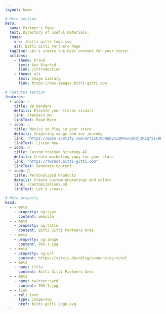 ```yaml
---
layout: home

# Hero section
hero:
  name: Partner's Page
  text: Directory of useful materials.
  image:
    src: /bitti-gitti-logo.svg
    alt: Bitti Gitti Partners Page
  tagline: Let's create the best content for your store! 
  actions:
    - theme: brand
      text: Get Started
      link: /introduction
    - theme: alt
      text: Image Library
      link: https://tws-images.bitti-gitti.com

# Features section
features:
  - icon: ⚡️
    title: 3D Renders
    details: Elevate your stores visuals
    link: /renders.md
    linkText: Read More
  - icon: 🎶
    title: Musics to Play in your store
    details: Inspiring songs and our journey
    link: "https://open.spotify.com/artist/6pHu6yn12MFevc5KOj3RZq?si=ORmmYi3ES2Csi74ovxD7qA"
    linkText: Listen Now
  - icon: 🔥
    title: Custom trained Strategy-AI
    details: Create marketing copy for your store
    link: "https://twsbot.bitti-gitti.com"
    linkText: Generate Content
  - icon: 🎀
    title: Personalized Products
    details: Create custom engravings and colors
    link: /customizations.md
    linkText: Let's create

# Meta property
head:
  - - meta
    - property: og:type
      content: website
  - - meta
    - property: og:title
      content: Bitti Gitti Partners Area
  - - meta
    - property: og:image
      content: TWS-1.jpg
  - - meta
    - property: og:url
      content: https://vitejs.dev/blog/announcing-vite3
  - - meta
    - name: title
      content: Bitti Gitti Partners Area
  - - meta
    - name: twitter:card
      content: TWS-1.jpg
  - - link
    - rel: icon
      type: image/svg
      href: bitti-gitti-logo.svg
---
```


